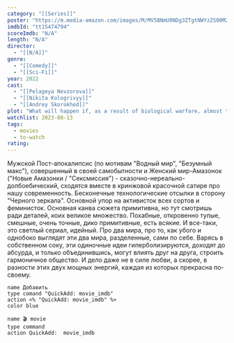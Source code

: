 ```yaml
---
category: "[[Series]]"
poster: "https://m.media-amazon.com/images/M/MV5BNmU0NDg3ZTgtNWYzZS00M2FmLTgxNmMtYTYzNmZjMzk1MzIzXkEyXkFqcGdeQXVyNDM1ODc2NzE@._V1_SX300.jpg"
imdbId: "tt15474794"
scoreImdb: "N/A"
length: "N/A"
director: 
  - "[[N/A]]"
genre: 
  - "[[Comedy]]"
  - "[[Sci-Fi]]"
year: 2022
cast: 
  - "[[Pelageya Nevzorova]]"
  - "[[Nikita Kologrivyy]]"
  - "[[Andrey Skorokhod]]"
plot: "What will happen if, as a result of biological warfare, almost the entire male population dies out? Women will grieve (for a short time), and then they will unite and create a new better world - with eco-towns, renewable energy, o..."
watchlist: 2023-08-13
tags: 
  - movies
  - to-watch
rating:
---
```

Мужской Пост-апокалипсис (по мотивам "Водный мир", "Безумный макс"), совершенный в своей самобытности и Женский мир-Амазонок ("Новые Амазонки / "Сексмиссия") - сказочно-нереально-долбоебический, сходятся вместе в кринжовой красочной сатире про нашу современность. Бесконечные технологические отсылки в сторону "Черного зеркала". Основной упор на активисток всех сортов и феминисток. Основная канва сюжета примитивна, но тут смотришь ради деталей, коих великое множество. Похабные, откровенно тупые, смешные, очень точные, дико примитивные, есть всякие. И все-таки, это светлый сериал, идейный. Про два мира, про то, как убого и однобоко выглядят эти два мира, разделенные, сами по себе. Варясь в собственном соку, эти одиночные идеи гиперболизируются, доходят до абсурда, и только объединившись, могут влиять друг на друга, строить гармоничное общество. И дело даже не в силе любви, а скорее, в разности этих двух мощных энергий, каждая из которых прекрасна по-своему.


```button
name Добавить
type comand "QuickAdd: movie_imdb"
action <% "QuickAdd: movie_imdb" %>
color blue
```



```button
name 🎬 movie
type command
action QuickAdd:  movie_imdb
```
